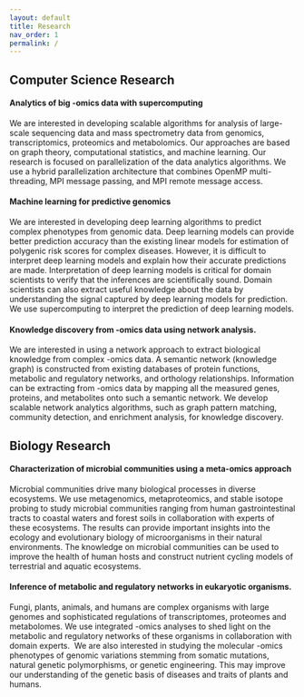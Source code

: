 ```yaml
---
layout: default
title: Research
nav_order: 1
permalink: /
---
```


## Computer Science Research

#### Analytics of big -omics data with supercomputing

We are interested in developing scalable algorithms for analysis of large-scale sequencing data and mass spectrometry data from genomics, transcriptomics, proteomics and metabolomics. Our approaches are based on graph theory, computational statistics, and machine learning. Our research is focused on parallelization of the data analytics algorithms. We use a hybrid parallelization architecture that combines OpenMP multi-threading, MPI message passing, and MPI remote message access.

#### Machine learning for predictive genomics

We are interested in developing deep learning algorithms to predict complex phenotypes from genomic data. Deep learning models can provide better prediction accuracy than the existing linear models for estimation of polygenic risk scores for complex diseases. However, it is difficult to interpret deep learning models and explain how their accurate predictions are made. Interpretation of deep learning models is critical for domain scientists to verify that the inferences are scientifically sound. Domain scientists can also extract useful knowledge about the data by understanding the signal captured by deep learning models for prediction. We use supercomputing to interpret the prediction of deep learning models.

#### Knowledge discovery from -omics data using network analysis.

We are interested in using a network approach to extract biological knowledge from complex -omics data. A semantic network (knowledge graph) is constructed from existing databases of protein functions, metabolic and regulatory networks, and orthology relationships. Information can be extracting from -omics data by mapping all the measured genes, proteins, and metabolites onto such a semantic network. We develop scalable network analytics algorithms, such as graph pattern matching, community detection, and enrichment analysis, for knowledge discovery.

## Biology Research

#### Characterization of microbial communities using a meta-omics approach

Microbial communities drive many biological processes in diverse ecosystems. We use metagenomics, metaproteomics, and stable isotope probing to study microbial communities ranging from human gastrointestinal tracts to coastal waters and forest soils in collaboration with experts of these ecosystems. The results can provide important insights into the ecology and evolutionary biology of microorganisms in their natural environments. The knowledge on microbial communities can be used to improve the health of human hosts and construct nutrient cycling models of terrestrial and aquatic ecosystems.

#### Inference of metabolic and regulatory networks in eukaryotic organisms.

Fungi, plants, animals, and humans are complex organisms with large genomes and sophisticated regulations of transcriptomes, proteomes and metabolomes. We use integrated -omics analyses to shed light on the metabolic and regulatory networks of these organisms in collaboration with domain experts.  We are also interested in studying the molecular -omics phenotypes of genomic variations stemming from somatic mutations, natural genetic polymorphisms, or genetic engineering. This may improve our understanding of the genetic basis of diseases and traits of plants and humans.